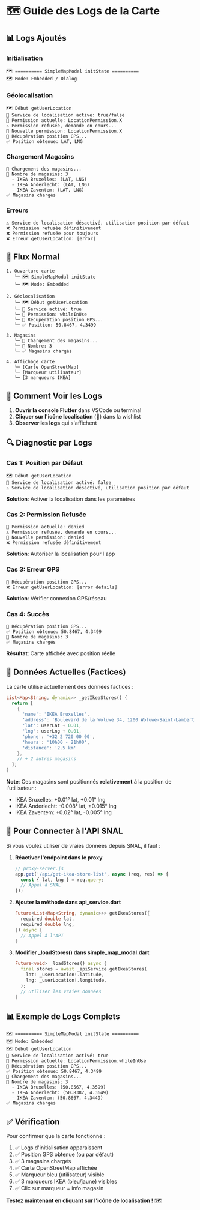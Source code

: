 # 🗺️ Guide des Logs de la Carte

## 📊 Logs Ajoutés

### Initialisation
```
🗺️ ========== SimpleMapModal initState ==========
🗺️ Mode: Embedded / Dialog
```

### Géolocalisation
```
🗺️ Début getUserLocation
📍 Service de localisation activé: true/false
📍 Permission actuelle: LocationPermission.X
⚠️ Permission refusée, demande en cours...
📍 Nouvelle permission: LocationPermission.X
📍 Récupération position GPS...
✅ Position obtenue: LAT, LNG
```

### Chargement Magasins
```
🏪 Chargement des magasins...
🏪 Nombre de magasins: 3
  - IKEA Bruxelles: (LAT, LNG)
  - IKEA Anderlecht: (LAT, LNG)
  - IKEA Zaventem: (LAT, LNG)
✅ Magasins chargés
```

### Erreurs
```
⚠️ Service de localisation désactivé, utilisation position par défaut
❌ Permission refusée définitivement
❌ Permission refusée pour toujours
❌ Erreur getUserLocation: [error]
```

## 🎯 Flux Normal

```
1. Ouverture carte
   └─ 🗺️ SimpleMapModal initState
   └─ 🗺️ Mode: Embedded

2. Géolocalisation
   └─ 🗺️ Début getUserLocation
   └─ 📍 Service activé: true
   └─ 📍 Permission: whileInUse
   └─ 📍 Récupération position GPS...
   └─ ✅ Position: 50.8467, 4.3499

3. Magasins
   └─ 🏪 Chargement des magasins...
   └─ 🏪 Nombre: 3
   └─ ✅ Magasins chargés

4. Affichage carte
   └─ [Carte OpenStreetMap]
   └─ [Marqueur utilisateur]
   └─ [3 marqueurs IKEA]
```

## 📱 Comment Voir les Logs

1. **Ouvrir la console Flutter** dans VSCode ou terminal
2. **Cliquer sur l'icône localisation** (📍) dans la wishlist
3. **Observer les logs** qui s'affichent

## 🔍 Diagnostic par Logs

### Cas 1: Position par Défaut
```
🗺️ Début getUserLocation
📍 Service de localisation activé: false
⚠️ Service de localisation désactivé, utilisation position par défaut
```
**Solution**: Activer la localisation dans les paramètres

### Cas 2: Permission Refusée
```
📍 Permission actuelle: denied
⚠️ Permission refusée, demande en cours...
📍 Nouvelle permission: denied
❌ Permission refusée définitivement
```
**Solution**: Autoriser la localisation pour l'app

### Cas 3: Erreur GPS
```
📍 Récupération position GPS...
❌ Erreur getUserLocation: [error details]
```
**Solution**: Vérifier connexion GPS/réseau

### Cas 4: Succès
```
📍 Récupération position GPS...
✅ Position obtenue: 50.8467, 4.3499
🏪 Nombre de magasins: 3
✅ Magasins chargés
```
**Résultat**: Carte affichée avec position réelle

## 🏪 Données Actuelles (Factices)

La carte utilise actuellement des données factices :

```dart
List<Map<String, dynamic>> _getIkeaStores() {
  return [
    {
      'name': 'IKEA Bruxelles',
      'address': 'Boulevard de la Woluwe 34, 1200 Woluwe-Saint-Lambert',
      'lat': userLat + 0.01,
      'lng': userLng + 0.01,
      'phone': '+32 2 720 00 00',
      'hours': '10h00 - 21h00',
      'distance': '2.5 km'
    },
    // + 2 autres magasins
  ];
}
```

**Note**: Ces magasins sont positionnés **relativement** à la position de l'utilisateur :
- IKEA Bruxelles: +0.01° lat, +0.01° lng
- IKEA Anderlecht: -0.008° lat, +0.015° lng
- IKEA Zaventem: +0.02° lat, -0.005° lng

## 🔧 Pour Connecter à l'API SNAL

Si vous voulez utiliser de vraies données depuis SNAL, il faut :

1. **Réactiver l'endpoint dans le proxy**
   ```javascript
   // proxy-server.js
   app.get('/api/get-ikea-store-list', async (req, res) => {
     const { lat, lng } = req.query;
     // Appel à SNAL
   });
   ```

2. **Ajouter la méthode dans api_service.dart**
   ```dart
   Future<List<Map<String, dynamic>>> getIkeaStores({
     required double lat,
     required double lng,
   }) async {
     // Appel à l'API
   }
   ```

3. **Modifier _loadStores() dans simple_map_modal.dart**
   ```dart
   Future<void> _loadStores() async {
     final stores = await _apiService.getIkeaStores(
       lat: _userLocation!.latitude,
       lng: _userLocation!.longitude,
     );
     // Utiliser les vraies données
   }
   ```

## 📊 Exemple de Logs Complets

```
🗺️ ========== SimpleMapModal initState ==========
🗺️ Mode: Embedded
🗺️ Début getUserLocation
📍 Service de localisation activé: true
📍 Permission actuelle: LocationPermission.whileInUse
📍 Récupération position GPS...
✅ Position obtenue: 50.8467, 4.3499
🏪 Chargement des magasins...
🏪 Nombre de magasins: 3
  - IKEA Bruxelles: (50.8567, 4.3599)
  - IKEA Anderlecht: (50.8387, 4.3649)
  - IKEA Zaventem: (50.8667, 4.3449)
✅ Magasins chargés
```

## ✅ Vérification

Pour confirmer que la carte fonctionne :

1. ✅ Logs d'initialisation apparaissent
2. ✅ Position GPS obtenue (ou par défaut)
3. ✅ 3 magasins chargés
4. ✅ Carte OpenStreetMap affichée
5. ✅ Marqueur bleu (utilisateur) visible
6. ✅ 3 marqueurs IKEA (bleu/jaune) visibles
7. ✅ Clic sur marqueur = info magasin

**Testez maintenant en cliquant sur l'icône de localisation !** 🗺️


